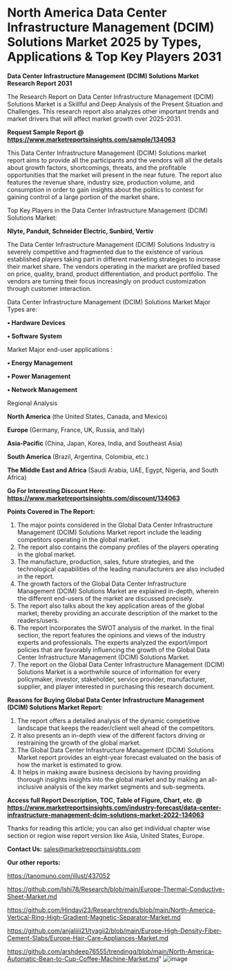 # North America Data Center Infrastructure Management (DCIM) Solutions Market 2025 by Types, Applications & Top Key Players 2031

<strong>Data Center Infrastructure Management (DCIM) Solutions Market Research Report 2031</strong>

The Research Report on Data Center Infrastructure Management (DCIM) Solutions Market is a Skillful and Deep Analysis of the Present Situation and Challenges. This research report also analyzes other important trends and market drivers that will affect market growth over 2025-2031.

<strong>Request Sample Report @ <a href=https://www.marketreportsinsights.com/sample/134063>https://www.marketreportsinsights.com/sample/134063</a></strong>

This Data Center Infrastructure Management (DCIM) Solutions market report aims to provide all the participants and the vendors will all the details about growth factors, shortcomings, threats, and the profitable opportunities that the market will present in the near future. The report also features the revenue share, industry size, production volume, and consumption in order to gain insights about the politics to contest for gaining control of a large portion of the market share.

Top Key Players in the Data Center Infrastructure Management (DCIM) Solutions Market:

<strong>Nlyte, Panduit, Schneider Electric, Sunbird, Vertiv</strong>

The Data Center Infrastructure Management (DCIM) Solutions Industry is severely competitive and fragmented due to the existence of various established players taking part in different marketing strategies to increase their market share. The vendors operating in the market are profiled based on price, quality, brand, product differentiation, and product portfolio. The vendors are turning their focus increasingly on product customization through customer interaction.

Data Center Infrastructure Management (DCIM) Solutions Market Major Types are:

<strong>• Hardware Devices

• Software System</strong>

Market Major end-user applications :

<strong>• Energy Management

• Power Management

• Network Management</strong>

Regional Analysis

</u><strong><b>North America</b></strong> (the United States, Canada, and Mexico)

<strong><b>Europe </b></strong>(Germany, France, UK, Russia, and Italy)

<strong><b>Asia-Pacific</b></strong> (China, Japan, Korea, India, and Southeast Asia)

<strong><b>South America</b></strong> (Brazil, Argentina, Colombia, etc.)

<strong><b>The Middle East and Africa</b></strong> (Saudi Arabia, UAE, Egypt, Nigeria, and South Africa)

<strong>Go For Interesting Discount Here: <a href=https://www.marketreportsinsights.com/discount/134063>https://www.marketreportsinsights.com/discount/134063</a></strong>

<strong>Points Covered in The Report:</strong>
<ol>
  <li>The major points considered in the Global Data Center Infrastructure Management (DCIM) Solutions Market report include the leading competitors operating in the global market.</li>
  <li>The report also contains the company profiles of the players operating in the global market.</li>
  <li>The manufacture, production, sales, future strategies, and the technological capabilities of the leading manufacturers are also included in the report.</li>
  <li>The growth factors of the Global Data Center Infrastructure Management (DCIM) Solutions Market are explained in-depth, wherein the different end-users of the market are discussed precisely.</li>
  <li>The report also talks about the key application areas of the global market, thereby providing an accurate description of the market to the readers/users.</li>
  <li>The report incorporates the SWOT analysis of the market. In the final section, the report features the opinions and views of the industry experts and professionals. The experts analyzed the export/import policies that are favorably influencing the growth of the Global Data Center Infrastructure Management (DCIM) Solutions Market.</li>
  <li>The report on the Global Data Center Infrastructure Management (DCIM) Solutions Market is a worthwhile source of information for every policymaker, investor, stakeholder, service provider, manufacturer, supplier, and player interested in purchasing this research document.</li>
</ol>
<strong>Reasons for Buying Global Data Center Infrastructure Management (DCIM) Solutions Market Report:</strong>

<ol>
  <li>The report offers a detailed analysis of the dynamic competitive landscape that keeps the reader/client well ahead of the competitors.</li>
  <li>It also presents an in-depth view of the different factors driving or restraining the growth of the global market.</li>
  <li>The Global Data Center Infrastructure Management (DCIM) Solutions Market report provides an eight-year forecast evaluated on the basis of how the market is estimated to grow.</li>
  <li>It helps in making aware business decisions by having providing thorough insights insights into the global market and by making an all-inclusive analysis of the key market segments and sub-segments.</li>
</ol>
<strong>Access full Report Description, TOC, Table of Figure, Chart, etc. @ <a href=https://www.marketreportsinsights.com/industry-forecast/data-center-infrastructure-management-dcim-solutions-market-2022-134063>https://www.marketreportsinsights.com/industry-forecast/data-center-infrastructure-management-dcim-solutions-market-2022-134063</a></strong>


Thanks for reading this article; you can also get individual chapter wise section or region wise report version like Asia, United States, Europe.

<strong>Contact Us:</strong>
sales@marketreportsinsights.com

<strong>Our other reports:</strong>

<a href=https://tanomuno.com/illust/437052>https://tanomuno.com/illust/437052</a>

<a href=https://github.com/Ishi78/Research/blob/main/Europe-Thermal-Conductive-Sheet-Market.md>https://github.com/Ishi78/Research/blob/main/Europe-Thermal-Conductive-Sheet-Market.md</a>

<a href=https://github.com/Hindavi23/Researchtrends/blob/main/North-America-Vertical-Ring-High-Gradient-Magnetic-Separator-Market.md>https://github.com/Hindavi23/Researchtrends/blob/main/North-America-Vertical-Ring-High-Gradient-Magnetic-Separator-Market.md</a>

<a href=https://github.com/anjaliiii21/tyagii2/blob/main/Europe-High-Density-Fiber-Cement-Slabs/Europe-Hair-Care-Appliances-Market.md>https://github.com/anjaliiii21/tyagii2/blob/main/Europe-High-Density-Fiber-Cement-Slabs/Europe-Hair-Care-Appliances-Market.md</a>

<a href=https://github.com/arshdeep76555/trendingg/blob/main/North-America-Automatic-Bean-to-Cup-Coffee-Machine-Market.md>https://github.com/arshdeep76555/trendingg/blob/main/North-America-Automatic-Bean-to-Cup-Coffee-Machine-Market.md</a>"
![image](https://github.com/user-attachments/assets/602e03a8-9c26-48eb-89cc-4cc2bea01650)
